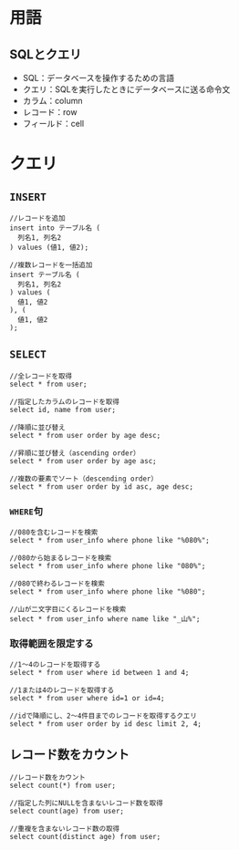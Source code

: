 # 用語
## SQLとクエリ
- SQL：データベースを操作するための言語
- クエリ：SQLを実行したときにデータベースに送る命令文
- カラム：column
- レコード：row
- フィールド：cell
 

# クエリ
## `INSERT`
```
//レコードを追加
insert into テーブル名 (
  列名1, 列名2
) values (値1, 値2);

//複数レコードを一括追加
insert テーブル名 (
  列名1, 列名2
) values (
  値1, 値2
), (
  値1, 値2
);
```

## `SELECT`
```
//全レコードを取得
select * from user;

//指定したカラムのレコードを取得
select id, name from user;

//降順に並び替え
select * from user order by age desc; 

//昇順に並び替え（ascending order）
select * from user order by age asc;

//複数の要素でソート（descending order）
select * from user order by id asc, age desc;                     
```

### `WHERE`句
```
//080を含むレコードを検索
select * from user_info where phone like "%080%";  

//080から始まるレコードを検索
select * from user_info where phone like "080%";

//080で終わるレコードを検索
select * from user_info where phone like "%080";

//山が二文字目にくるレコードを検索
select * from user_info where name like "_山%";
```

### 取得範囲を限定する
```
//1〜4のレコードを取得する
select * from user where id between 1 and 4; 

//1または4のレコードを取得する
select * from user where id=1 or id=4;

//idで降順にし、2〜4件目までのレコードを取得するクエリ
select * from user order by id desc limit 2, 4;
```

## レコード数をカウント
```
//レコード数をカウント
select count(*) from user; 

//指定した列にNULLを含まないレコード数を取得
select count(age) from user;

//重複を含まないレコード数の取得
select count(distinct age) from user;
```

